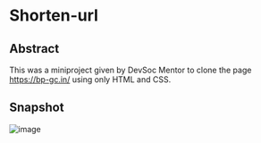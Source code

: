 # Shorten-url

## Abstract
This was a miniproject given by DevSoc Mentor to clone the page https://bp-gc.in/ using only HTML and CSS.

## Snapshot 

![image](https://user-images.githubusercontent.com/74586376/115150609-c53b6d00-a086-11eb-9aaf-65ceba63c8c5.png)

